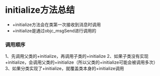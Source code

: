 #  initialize方法总结

- +initialize方法会在类第一次接收到消息时调用
- +initialize是通过objc_msgSend进行调用的

### 调用顺序
1、先调用父类的+initialize，再调用子类的+initialize
2、如果子类没有实现+initialize，会调用父类的+initialize（所以父类的+initialize可能会被调用多次）
3、如果分类实现了+initialize，就覆盖类本身的+initialize调用
